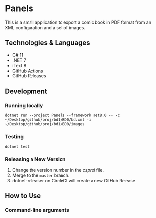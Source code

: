 # Panels

This is a small application to export a comic book in PDF format from an XML configuration and a set of images.

## Technologies & Languages

- C# 11
- .NET 7
- iText 8
- GitHub Actions
- GitHub Releases

## Development

### Running locally

```
dotnet run --project Panels --framework net8.0 -- -c ~/Desktop/github/proj/bd1/BD0/bd.xml -i ~/Desktop/github/proj/bd1/BD0/images
```

### Testing

```
dotnet test
```

### Releasing a New Version

1. Change the version number in the *csproj* file.
2. Merge to the `master` branch.
3. dotnet-releaser on CircleCI will create a new GitHub Release.

## How to Use

### Command-line arguments
